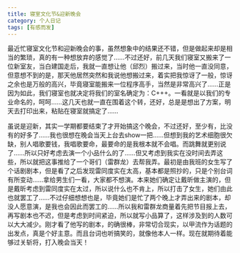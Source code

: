 ```yaml
---
title: 寝室文化节&迎新晚会
category: 个人日记
tags: [有感而发]
---
```


最近忙寝室文化节和迎新晚会的事，虽然想象中的结果还不错，但是做起来却是相当的繁琐，真的有一种想放弃的感觉了……不过还好，前几天我们寝室又搬来了一位新室友，当白建国走后，我就一直想让他（邱烈）搬过来，当时他一直没同意，但意想不到的是，那天他居然突然和我说他想搬过来，着实把我惊讶了一般，惊讶之余也是万般的高兴，毕竟寝室能搬来一位程序高手，当然是非常高兴了……正是因为如此，我们寝室也就决定将我们的室名确定为：C+++。一看就是以我们的专业命名的，呵呵……这几天也就一直在围着这个转，还好，总是是想出了方案，明天去打印出来，粘贴在寝室就搞定了……


虽说是迎新，其实一学期都要结束了才开始搞这个晚会，不过还好，至少有，比没有的好多了……我也很想在晚会当天上台去show一把……但想到我的艺术细胞很欠缺，别人唱歌要钱，我唱歌要命，最要命的是我根本就不会唱。而跳舞就更别说了……所以只好考虑去演一个小品什么的了……但又考虑到我实在没时间去弄这些，所以就把这事推给了一个哥们（雷群龙）去帮我弄。最初是由我班的女生写了个话剧剧本，但是看了之后发现雷同度实在太高，基本都是照抄的，只是个别台词有所变动……拿给男生们一看，大家都不想演。本来她们确定让戴昕做主演的，但是戴昕考虑到雷同度实在太过，所以说什么也不肯上，所以打击了女生，她们由此也就罢工了……不过仔细想想也是，毕竟她们是忙了两个晚上才弄出来的剧本，却没人愿意演，是我也会因此而罢工的……所以我和雷群龙商量着先把节目报上去，再写剧本也不迟，但是考虑到时间紧迫，所以就写小品算了，这样涉及到的人数可以大大减少。刚才看了他写的剧本，的确很棒，非常切合现实，以甲流作为话题的出发点，真是个好主意。而且台词也听搞笑的，就像他本人一样。现在就期待着能够过关斩将，打入晚会当天！
